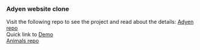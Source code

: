 ### Adyen website clone
Visit the following repo to see the project and read about the details: [Adyen repo](https://github.com/Hani-AS/Adyen-clone)<br>
Quick link to [Demo](https://hani-as.github.io/Adyen-clone)<br>
[Animals repo](https://github.com/Hani-AS/animals)
